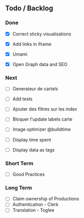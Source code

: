 ## Todo / Backlog

### Done

- [x] Correct sticky visualisations
- [x] Add links in iframe
- [x] Umami
- [x] Open Graph data and SEO


### Next

- [ ] Generateur de cartels
- [ ] Add tests
- [ ] Ajouter des filtres sur les index
- [ ] Bloquer l'update labels carte
- [ ] Image optimizer @buildtime
- [ ] Display time spent
- [ ] Display data as tags


### Short Term

- [ ] Good Practices

### Long Term

- [ ] Claim ownership of Productions
- [ ] Authentication - Clerk
- [ ] Translation - Toglee
